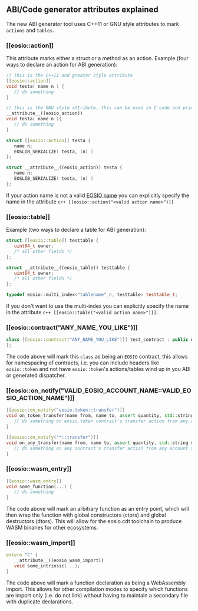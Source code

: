 ## ABI/Code generator attributes explained
The new ABI generator tool uses C++11 or GNU style attributes to mark `actions` and `tables`.

### [[eosio::action]]
This attribute marks either a struct or a method as an action.
Example (four ways to declare an action for ABI generation):
```cpp
// this is the C++11 and greater style attribute
[[eosio::action]]
void testa( name n ) {
   // do something
}

// this is the GNU style attribute, this can be used in C code and prior to C++ 11
__attribute__((eosio_action))
void testa( name n ){
   // do something
}

struct [[eosio::action]] testa {
   name n;
   EOSLIB_SERIALIZE( testa, (n) )
};

struct __attribute__((eosio_action)) testa {
   name n;
   EOSLIB_SERIALIZE( testa, (n) )
};
```

If your action name is not a valid [EOSIO name](https://developers.eos.io/eosio-cpp/docs/naming-conventions) you can explicitly specify the name in the attribute ```c++ [[eosio::action("<valid action name>")]]```

### [[eosio::table]]
Example (two ways to declare a table for ABI generation):
```cpp
struct [[eosio::table]] testtable {
   uint64_t owner;
   /* all other fields */
};

struct __attribute__((eosio_table)) testtable {
   uint64_t owner;
   /* all other fields */
};

typedef eosio::multi_index<"tablename"_n, testtable> testtable_t;
```

If you don't want to use the multi-index you can explicitly specify the name in the attribute ```c++ [[eosio::table("<valid action name>")]]```.

### [[eosio::contract("ANY_NAME_YOU_LIKE")]]
```cpp
class [[eosio::contract("ANY_NAME_YOU_LIKE")]] test_contract : public eosio::contract {
};
```

The code above will mark this `class` as being an `EOSIO` contract, this allows for namespacing of contracts, i.e. you can include headers like `eosio::token` and not have `eosio::token`'s actions/tables wind up in you ABI or generated dispatcher.

### [[eosio::on_notify("VALID_EOSIO_ACCOUNT_NAME::VALID_EOSIO_ACTION_NAME")]]
```cpp
[[eosio::on_notify("eosio.token::transfer")]]
void on_token_transfer(name from, name to, assert quantity, std::string memo) {
   // do something on eosio.token contract's transfer action from any account to the account where the contract is deployed.
}

[[eosio::on_notify("*::transfer")]]
void on_any_transfer(name from, name to, assert quantity, std::string memo) {
   // do something on any contract's transfer action from any account to the account where the contract is deployed.
}
```

### [[eosio::wasm_entry]]
```cpp
[[eosio::wasm_entry]]
void some_function(...) {
   // do something
}
```

The code above will mark an arbitrary function as an entry point, which will then wrap the function with global constructors (ctors) and global destructors (dtors).  This will allow for the eosio.cdt toolchain to produce WASM binaries for other ecosystems.

### [[eosio::wasm_import]]
```cpp
extern "C" {
   __attribute__((eosio_wasm_import))
   void some_intrinsic(...);
}
```

The code above will mark a function declaration as being a WebAssembly import.  This allows for other compilation modes to specify which functions are import only (i.e. do not link) without having to maintain a secondary file with duplicate declarations.

